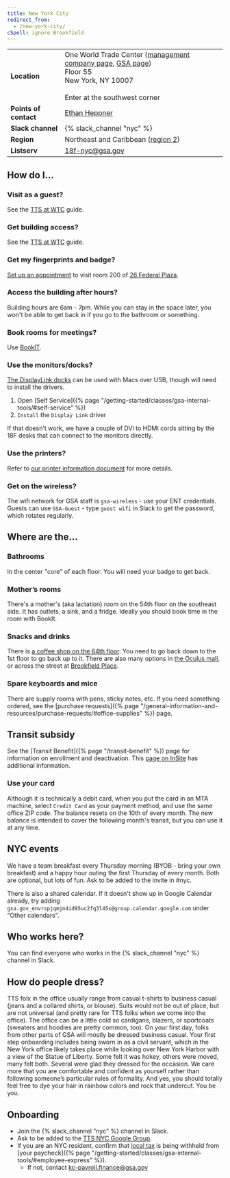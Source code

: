 ```yaml
---
title: New York City
redirect_from:
  - /new-york-city/
cSpell: ignore Brookfield
---
```


<div class="table-wrapper">
  <table class="table-office-metadata">
    <tbody>
      <tr>
        <td class="col-key"><strong>Location</strong></td>
        <td class="col-value">
          One World Trade Center (<a href="https://onewtc.durst.org/">management company page</a>, <a href="https://insite.gsa.gov/portal/category/540422">GSA page</a>)<br/>
          Floor 55<br/>
          New York, NY 10007<br/>
          <br/>
          Enter at the southwest corner
        </td>
      </tr>
      <tr>
        <td class="col-key"><strong>Points of contact</strong></td>
        <td class="col-value">
        <a href="https://gsa-tts.slack.com/team/U01J1L5569L">Ethan Heppner</a><br/>
        </td>
      </tr>
      <tr>
        <td class="col-key">
          <strong>Slack channel</strong>
        </td>
        <td class="col-value">
          {% slack_channel "nyc" %}
        </td>
      </tr>
      <tr>
        <td class="col-key"><strong>Region</strong></td>
        <td class="col-value">Northeast and Caribbean (<a href="https://www.gsa.gov/about-us/gsa-regions">region 2</a>)</td>
      </tr>
      <tr>
        <td class="col-key">
          <strong>Listserv</strong>
        </td>
        <td class="col-value"><a href="mailto:18f-nyc@gsa.gov">18f-nyc@gsa.gov</a></td>
       </tr>
    </tbody>
  </table>
</div>

## How do I...

### Visit as a guest?

See the
[TTS at WTC](https://docs.google.com/document/d/1bqTlkaxRfbPdf0HlYI3TZkwIT9vd2HcN-nh6rTrkJzE/edit#heading=h.gno5incmiuxa)
guide.

### Get building access?

See the
[TTS at WTC](https://docs.google.com/document/d/1bqTlkaxRfbPdf0HlYI3TZkwIT9vd2HcN-nh6rTrkJzE/edit)
guide.

### Get my fingerprints and badge?

[Set up an appointment](https://app3.timetrade.com/tc/login.do?url=usaccess) to
visit room 200 of [26 Federal Plaza](https://goo.gl/maps/PX99MsBHdnD2).

### Access the building after hours?

Building hours are 6am - 7pm. While you can stay in the space later, you won't
be able to get back in if you go to the bathroom or something.

### Book rooms for meetings?

Use [BookIT](https://bookit.gsa.gov/).

### Use the monitors/docks?

[The DisplayLink docks](https://www.targus.com/us/universal-usb-3-0-dv4k-docking-station-with-power-dock177usz)
can be used with Macs over USB, though will need to install the drivers.

1. Open [Self
   Service]({% page "/getting-started/classes/gsa-internal-tools/#self-service" %})
1. `Install` the `Display Link` driver

If that doesn't work, we have a couple of DVI to HDMI cords sitting by the 18F
desks that can connect to the monitors directly.

### Use the printers?

Refer to
[our printer information document](https://docs.google.com/document/d/1Ikw7kfeY10lnImZHN7zq5wNjaTRBdTPkZj4QG7-z3d0/edit#)
for more details.

### Get on the wireless?

The wifi network for GSA staff is `gsa-wireless` - use your ENT credentials.
Guests can use `GSA-Guest` - type `guest wifi` in Slack to get the password,
which rotates regularly.

## Where are the...

### Bathrooms

In the center "core" of each floor. You will need your badge to get back.

### Mother’s rooms

There's a mother's (aka lactation) room on the 54th floor on the southeast side.
It has outlets, a sink, and a fridge. Ideally you should book time in the room
with BookIt.

### Snacks and drinks

There is [a coffee shop on the 64th floor](https://forfivecoffee.com/). You need
to go back down to the 1st floor to go back up to it. There are also many
options in
[the Oculus mall](https://www.westfield.com/westfieldworldtradecenter/entertainment/dining),
or across the street at [Brookfield Place](https://bfplny.com/food).

### Spare keyboards and mice

There are supply rooms with pens, sticky notes, etc. If you need something
ordered, see the [purchase
requests]({% page "/general-information-and-resources/purchase-requests/#office-supplies" %})
page.

## Transit subsidy

See the [Transit Benefit]({% page "/transit-benefit" %}) page for information on
enrollment and deactivation. This
[page on InSite](https://insite.gsa.gov/portal/content/500219) has additional
information.

### Use your card

Although it is technically a debit card, when you put the card in an MTA
machine, select `Credit Card` as your payment method, and use the same office
ZIP code. The balance resets on the 10th of every month. The new balance is
intended to cover the following month's transit, but you can use it at any time.

## NYC events

We have a team breakfast every Thursday morning (BYOB - bring your own
breakfast) and a happy hour outing the first Thursday of every month. Both are
optional, but lots of fun. Ask to be added to the invite in #nyc.

There is also a shared calendar. If it doesn't show up in Google Calendar
already, try adding
`gsa.gov_envrspjqmjn4id95uc2fq3l45s@group.calendar.google.com` under "Other
calendars".

## Who works here?

You can find everyone who works in the {% slack_channel "nyc" %} channel in
Slack.

## How do people dress?

TTS folx in the office usually range from casual t-shirts to business casual
(jeans and a collared shirts, or blouse). Suits would not be out of place, but
are not universal (and pretty rare for TTS folks when we come into the office).
The office can be a little cold so cardigans, blazers, or sportcoats (sweaters
and hoodies are pretty common, too). On your first day, folks from other parts
of GSA will mostly be dressed business casual. Your first step onboarding
includes being sworn in as a civil servant, which in the New York office likely
takes place while looking over New York Harbor with a view of the Statue of
Liberty. Some felt it was hokey, others were moved, many felt both. Several were
glad they dressed for the occasion. We care more that you are comfortable and
confident as yourself rather than following someone’s particular rules of
formality. And yes, you should totally feel free to dye your hair in rainbow
colors and rock that undercut. You be you.

## Onboarding

- Join the {% slack_channel "nyc" %} channel in Slack.
- Ask to be added to the
  [TTS NYC Google Group](https://groups.google.com/a/gsa.gov/g/TTS-nyc).
- If you are an NYC resident, confirm that
  [local tax](https://www.tax.ny.gov/pit/file/tax-tables/2024.htm) is being withheld
  from [your
  paycheck]({% page "/getting-started/classes/gsa-internal-tools/#employee-express" %}).
  - If not, contact kc-payroll.finance@gsa.gov
